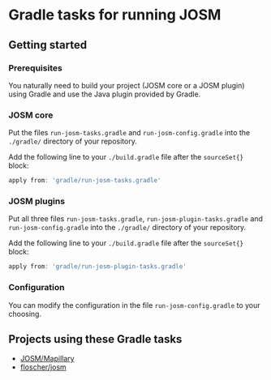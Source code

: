 # Gradle tasks for running JOSM

## Getting started
### Prerequisites
You naturally need to build your project (JOSM core or a JOSM plugin) using Gradle and use the Java plugin provided by Gradle.

### JOSM core

Put the files `run-josm-tasks.gradle` and `run-josm-config.gradle` into the `./gradle/` directory of your repository.

Add the following line to your `./build.gradle` file after the `sourceSet{}` block:
```gradle
apply from: 'gradle/run-josm-tasks.gradle'
```

### JOSM plugins

Put all three files `run-josm-tasks.gradle`, `run-josm-plugin-tasks.gradle` and `run-josm-config.gradle` into the `./gradle/` directory of your repository.

Add the following line to your `./build.gradle` file after the `sourceSet{}` block:
```gradle
apply from: 'gradle/run-josm-plugin-tasks.gradle'
```

### Configuration
You can modify the configuration in the file `run-josm-config.gradle` to your choosing.

## Projects using these Gradle tasks
* [JOSM/Mapillary](https://github.com/JOSM/Mapillary)
* [floscher/josm](https://github.com/floscher/josm)

